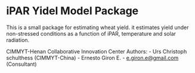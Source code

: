 # iPAR Yidel Model Package

This is a small package for estimating wheat yield. it estimates yield under non-stressed conditions as a function of iPAR, temperature and solar radiation.

CIMMYT-Henan Collaborative Innovation Center
Authors: 
	- Urs Christoph schulthess (CIMMYT-China)
	- Ernesto Giron E. - e.giron.e@gmail.com (Consultant)
